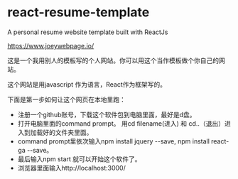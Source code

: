 # react-resume-template
A personal resume website template built with ReactJs

https://www.joeywebpage.io/

这是一个我用别人的模板写的个人网站。你可以用这个当作模板做个你自己的网站。

这个网站是用javascript 作为语言，React作为框架写的。

下面是第一步如何让这个网页在本地里跑：

* 注册一个github账号，下载这个软件包到电脑里面，最好是d盘。
* 打开电脑里面的command prompt。 用cd filename(进入) 和 cd..（退出）进入到加载好的文件夹里面。
* command prompt里依次输入npm install jquery --save, npm install react-ga --save。
* 最后输入npm start 就可以开始这个软件了。
* 浏览器里面输入http://localhost:3000/
